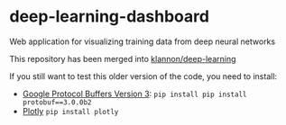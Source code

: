 # deep-learning-dashboard
Web application for visualizing training data from deep neural networks

This repository has been merged into <a href="https://github.com/klannon/deep-learning">klannon/deep-learning</a>

If you still want to test this older version of the code, you need to install:
<ul>
  <li><a href="https://developers.google.com/protocol-buffers/">Google Protocol Buffers Version 3</a>: <code>pip install pip install protobuf==3.0.0b2</code></li>
  <li><a href="https://plot.ly/">Plotly</a> <code>pip install plotly</code></li>
</ul>
